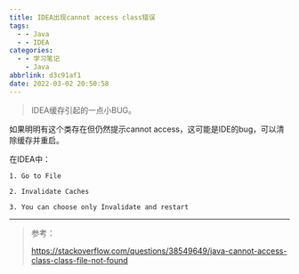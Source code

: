 ```yaml
---
title: IDEA出现cannot access class错误
tags:
  - - Java
  - - IDEA
categories:
  - - 学习笔记
    - Java
abbrlink: d3c91af1
date: 2022-03-02 20:50:58
---
```


> IDEA缓存引起的一点小BUG。

如果明明有这个类存在但仍然提示cannot access，这可能是IDE的bug，可以清除缓存并重启。

在IDEA中：

``` 
1. Go to File

2. Invalidate Caches

3. You can choose only Invalidate and restart
```

---

> 参考：
>
> https://stackoverflow.com/questions/38549649/java-cannot-access-class-class-file-not-found

